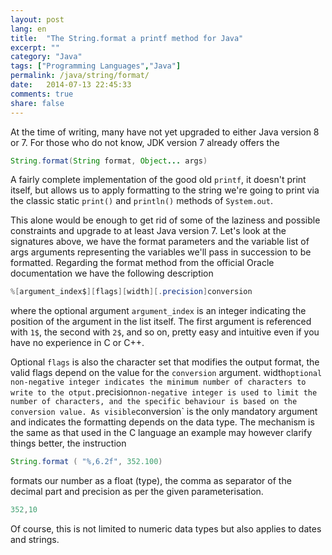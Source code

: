 ```yaml
---
layout: post
lang: en
title:  "The String.format a printf method for Java"
excerpt: ""
category: "Java"
tags: ["Programming Languages","Java"]
permalink: /java/string/format/
date:   2014-07-13 22:45:33
comments: true
share: false
---
```

At the time of writing, many have not yet upgraded to either Java version 8 or 7. For those who do not know, JDK version 7 already offers the

```java
String.format(String format, Object... args)
```
A fairly complete implementation of the good old `printf`, it doesn't print itself, but allows us to apply formatting to the string we're going to print via the classic static `print()` and `println()` methods of `System.out`.
 
This alone would be enough to get rid of some of the laziness and possible constraints and upgrade to at least Java version 7.
Let's look at the signatures above, we have the format parameters and the variable list of args arguments representing the variables we'll pass in succession to be formatted. Regarding the format method from the official Oracle documentation we have the following description

```java
%[argument_index$][flags][width][.precision]conversion
```
where the optional argument `argument_index` is an integer indicating the position of the argument in the list itself. 
The first argument is referenced with `1$`, the second with `2$`, and so on, pretty easy and intuitive even if you have no experience in C or C++.

Optional `flags` is also the character set that modifies the output format, the valid flags depend on the value for the `conversion` argument.
width` optional non-negative integer indicates the minimum number of characters to write to the otput.
`precision` non-negative integer is used to limit the number of characters, and the specific behaviour is based on the conversion value.
As visible `conversion` is the only mandatory argument and indicates the formatting depends on the data type.
The mechanism is the same as that used in the C language an example may however clarify things better, the instruction

```java
String.format ( "%,6.2f", 352.100)
```
formats our number as a float (type), the comma as separator of the decimal part and precision as per the given parameterisation.

```java
352,10
```
Of course, this is not limited to numeric data types but also applies to dates and strings.